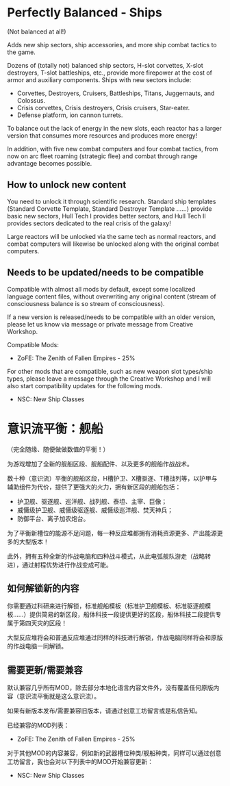 # Perfectly Balanced - Ships

(Not balanced at all!)

Adds new ship sectors, ship accessories, and more ship combat tactics to the game.

Dozens of (totally not) balanced ship sectors, H-slot corvettes, X-slot destroyers, T-slot battleships, etc., provide more firepower at the cost of armor and auxiliary components. Ships with new sectors include:

* Corvettes, Destroyers, Cruisers, Battleships, Titans, Juggernauts, and Colossus.
* Crisis corvettes, Crisis destroyers, Crisis cruisers, Star-eater.
* Defense platform, ion cannon turrets.

To balance out the lack of energy in the new slots, each reactor has a larger version that consumes more resources and produces more energy!

In addition, with five new combat computers and four combat tactics, from now on arc fleet roaming (strategic flee) and combat through range advantage becomes possible.

## How to unlock new content

You need to unlock it through scientific research. Standard ship templates (Standard Corvette Template, Standard Destroyer Template ......) provide basic new sectors, Hull Tech I provides better sectors, and Hull Tech II provides sectors dedicated to the real crisis of the galaxy!

Large reactors will be unlocked via the same tech as normal reactors, and combat computers will likewise be unlocked along with the original combat computers.

## Needs to be updated/needs to be compatible

Compatible with almost all mods by default, except some localized language content files, without overwriting any original content (stream of consciousness balance is so stream of consciousness).

If a new version is released/needs to be compatible with an older version, please let us know via message or private message from Creative Workshop.

Compatible Mods:

* ZoFE: The Zenith of Fallen Empires - 25%

For other mods that are compatible, such as new weapon slot types/ship types, please leave a message through the Creative Workshop and I will also start compatibility updates for the following mods.

* NSC: New Ship Classes

# 意识流平衡：舰船

（完全随缘、随便做做数值的平衡！）

为游戏增加了全新的舰船区段、舰船配件、以及更多的舰船作战战术。

数十种（意识流）平衡的舰船区段，H槽护卫、X槽驱逐、T槽战列等，以护甲与辅助组件为代价，提供了更强大的火力，拥有新区段的舰船包括：

* 护卫舰、驱逐舰、巡洋舰、战列舰、泰坦、主宰、巨像；
* 威慑级护卫舰、威慑级驱逐舰、威慑级巡洋舰、焚天神兵；
* 防御平台、离子加农炮台。

为了平衡新槽位的能源不足问题，每一种反应堆都拥有消耗资源更多、产出能源更多的大型版本！

此外，拥有五种全新的作战电脑和四种战斗模式，从此电弧舰队游走（战略转进），通过射程优势进行作战变成可能。

## 如何解锁新的内容

你需要通过科研来进行解锁，标准舰船模板（标准护卫舰模板、标准驱逐舰模板……）提供简易的新区段，船体科技一段提供更好的区段，船体科技二段提供专属于第四天灾的区段！

大型反应堆将会和普通反应堆通过同样的科技进行解锁，作战电脑同样将会和原版的作战电脑一同解锁。

## 需要更新/需要兼容

默认兼容几乎所有MOD，除去部分本地化语言内容文件外，没有覆盖任何原版内容（意识流平衡就是这么意识流）。

如果有新版本发布/需要兼容旧版本，请通过创意工坊留言或是私信告知。

已经兼容的MOD列表：

* ZoFE: The Zenith of Fallen Empires - 25%

对于其他MOD的内容兼容，例如新的武器槽位种类/舰船种类，同样可以通过创意工坊留言，我也会对以下列表中的MOD开始兼容更新：

* NSC: New Ship Classes